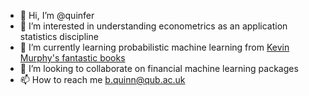 - 👋 Hi, I’m @quinfer
- 👀 I’m interested in understanding econometrics as an application statistics discipline
- 🌱 I’m currently learning probabilistic machine learning from [Kevin Murphy's fantastic books](https://probml.github.io/pml-book/book1.html)
- 💞️ I’m looking to collaborate on financial machine learning packages
- 📫 How to reach me  b.quinn@qub.ac.uk

<!---
quinfer/quinfer is a ✨ special ✨ repository because its `README.md` (this file) appears on your GitHub profile.
You can click the Preview link to take a look at your changes.
--->
